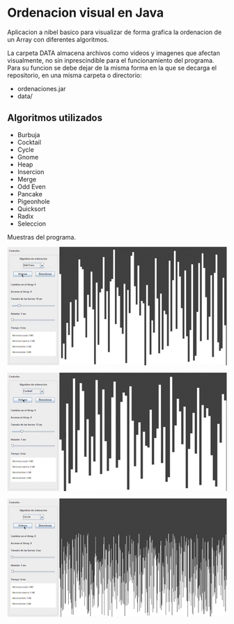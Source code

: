# Ordenacion visual en Java

Aplicacion a nibel basico para visualizar de forma grafica la ordenacion de un Array con diferentes algoritmos.

La carpeta DATA almacena archivos como videos y imagenes que afectan visualmente, no sin inprescindible para el funcionamiento del programa. Para su funcion se debe dejar de la misma forma en la que se decarga el repositorio, en una misma carpeta o directorio:

- ordenaciones.jar
- data/

## Algoritmos utilizados

- Burbuja
- Cocktail
- Cycle
- Gnome
- Heap
- Insercion
- Merge
- Odd Even
- Pancake
- Pigeonhole
- Quicksort
- Radix
- Seleccion

Muestras del programa.

![muestra.gif](data/video_1.gif)

![muestra.gif](data/video_2.gif)

![muestra.gif](data/video_3.gif)

